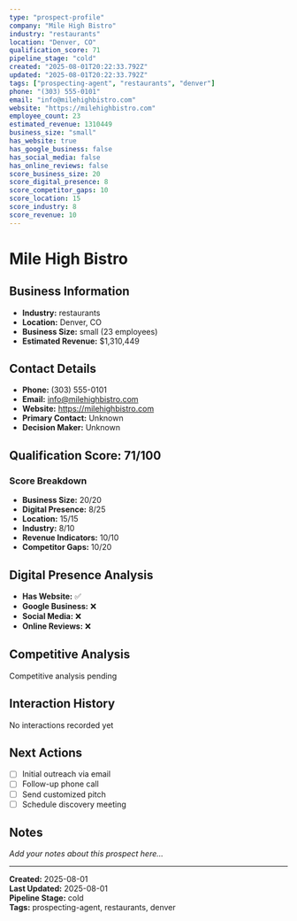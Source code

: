```yaml
---
type: "prospect-profile"
company: "Mile High Bistro"
industry: "restaurants"
location: "Denver, CO"
qualification_score: 71
pipeline_stage: "cold"
created: "2025-08-01T20:22:33.792Z"
updated: "2025-08-01T20:22:33.792Z"
tags: ["prospecting-agent", "restaurants", "denver"]
phone: "(303) 555-0101"
email: "info@milehighbistro.com"
website: "https://milehighbistro.com"
employee_count: 23
estimated_revenue: 1310449
business_size: "small"
has_website: true
has_google_business: false
has_social_media: false
has_online_reviews: false
score_business_size: 20
score_digital_presence: 8
score_competitor_gaps: 10
score_location: 15
score_industry: 8
score_revenue: 10
---
```


# Mile High Bistro

## Business Information

- **Industry:** restaurants
- **Location:** Denver, CO
- **Business Size:** small (23 employees)
- **Estimated Revenue:** $1,310,449

## Contact Details

- **Phone:** (303) 555-0101
- **Email:** info@milehighbistro.com
- **Website:** https://milehighbistro.com
- **Primary Contact:** Unknown
- **Decision Maker:** Unknown

## Qualification Score: 71/100

### Score Breakdown
- **Business Size:** 20/20
- **Digital Presence:** 8/25
- **Location:** 15/15
- **Industry:** 8/10
- **Revenue Indicators:** 10/10
- **Competitor Gaps:** 10/20

## Digital Presence Analysis


- **Has Website:** ✅
- **Google Business:** ❌
- **Social Media:** ❌
- **Online Reviews:** ❌


## Competitive Analysis

Competitive analysis pending

## Interaction History

No interactions recorded yet

## Next Actions

- [ ] Initial outreach via email
- [ ] Follow-up phone call
- [ ] Send customized pitch
- [ ] Schedule discovery meeting

## Notes

_Add your notes about this prospect here..._

---

**Created:** 2025-08-01  
**Last Updated:** 2025-08-01  
**Pipeline Stage:** cold  
**Tags:** prospecting-agent, restaurants, denver
